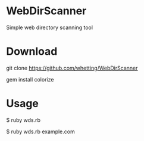 # WebDirScanner
Simple web directory scanning tool
# Download
git clone https://github.com/whetting/WebDirScanner

gem install colorize
# Usage
$ ruby wds.rb

$ ruby wds.rb example.com
